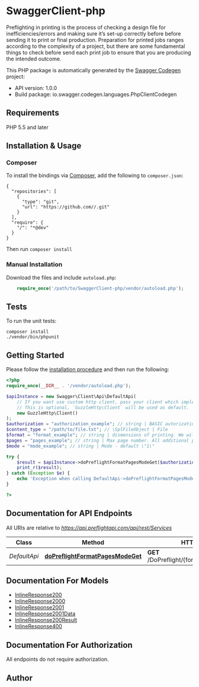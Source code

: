 # SwaggerClient-php
Preflighting in printing is the process of checking a design file for inefficiencies/errors and making sure it’s set-up correctly before before sending it to print or final production. Preparation for printed jobs ranges according to the complexity of a project, but there are some fundamental things to check before send each print job to ensure that you are producing the intended outcome.

This PHP package is automatically generated by the [Swagger Codegen](https://github.com/swagger-api/swagger-codegen) project:

- API version: 1.0.0
- Build package: io.swagger.codegen.languages.PhpClientCodegen

## Requirements

PHP 5.5 and later

## Installation & Usage
### Composer

To install the bindings via [Composer](http://getcomposer.org/), add the following to `composer.json`:

```
{
  "repositories": [
    {
      "type": "git",
      "url": "https://github.com//.git"
    }
  ],
  "require": {
    "/": "*@dev"
  }
}
```

Then run `composer install`

### Manual Installation

Download the files and include `autoload.php`:

```php
    require_once('/path/to/SwaggerClient-php/vendor/autoload.php');
```

## Tests

To run the unit tests:

```
composer install
./vendor/bin/phpunit
```

## Getting Started

Please follow the [installation procedure](#installation--usage) and then run the following:

```php
<?php
require_once(__DIR__ . '/vendor/autoload.php');

$apiInstance = new Swagger\Client\Api\DefaultApi(
    // If you want use custom http client, pass your client which implements `GuzzleHttp\ClientInterface`.
    // This is optional, `GuzzleHttp\Client` will be used as default.
    new GuzzleHttp\Client()
);
$authorization = "authorization_example"; // string | BASIC autorization
$content_type = "/path/to/file.txt"; // \SplFileObject | File
$format = "format_example"; // string | dismensions of printing. We will add trim and bleed boxes and cut sended file to this size (+trim). So basically if You set 90x50 we will cut it to 92x50 milimeters
$pages = "pages_example"; // string | Max page number. All additional pages will be removed. Default \"1\"
$mode = "mode_example"; // string | Mode - default \"1\"

try {
    $result = $apiInstance->doPreflightFormatPagesModeGet($authorization, $content_type, $format, $pages, $mode);
    print_r($result);
} catch (Exception $e) {
    echo 'Exception when calling DefaultApi->doPreflightFormatPagesModeGet: ', $e->getMessage(), PHP_EOL;
}

?>
```

## Documentation for API Endpoints

All URIs are relative to *https://api.preflightapi.com/api/rest/Services*

Class | Method | HTTP request | Description
------------ | ------------- | ------------- | -------------
*DefaultApi* | [**doPreflightFormatPagesModeGet**](docs/Api/DefaultApi.md#dopreflightformatpagesmodeget) | **GET** /DoPreflight/{format}/{pages}/{mode}/ | Basic method


## Documentation For Models

 - [InlineResponse200](docs/Model/InlineResponse200.md)
 - [InlineResponse2000](docs/Model/InlineResponse2000.md)
 - [InlineResponse2001](docs/Model/InlineResponse2001.md)
 - [InlineResponse2001Data](docs/Model/InlineResponse2001Data.md)
 - [InlineResponse200Result](docs/Model/InlineResponse200Result.md)
 - [InlineResponse400](docs/Model/InlineResponse400.md)


## Documentation For Authorization

 All endpoints do not require authorization.


## Author




